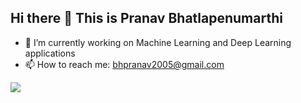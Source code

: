 ## Hi there 👋 This is Pranav Bhatlapenumarthi


- 🔭 I’m currently working on Machine Learning and Deep Learning applications
- 📫 How to reach me: bhpranav2005@gmail.com <br>

![](https://komarev.com/ghpvc/?username=your-github-username&style=flat) <br><br>
